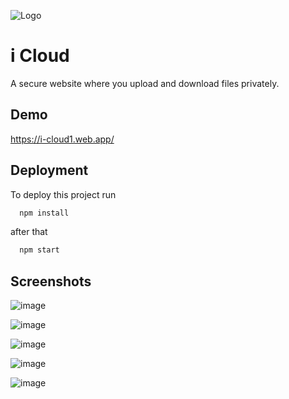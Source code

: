 
![Logo](https://1000marcas.net/wp-content/uploads/2020/10/iCloud-Logo.png)


# i Cloud

A secure website where you upload and download files privately.


## Demo

https://i-cloud1.web.app/


## Deployment

To deploy this project run

```bash
  npm install
```
after that

```bash
  npm start
```
## Screenshots

![image](https://user-images.githubusercontent.com/77583339/213210821-4da8ecce-1723-492c-a3d3-0a4db96d0a10.png)

![image](https://user-images.githubusercontent.com/77583339/213211173-bcc138eb-3d23-4a91-bdec-c1a89a0e53a1.png)

![image](https://user-images.githubusercontent.com/77583339/213211334-c00b8390-d6f3-4b5d-bf90-d1f20177777f.png)

![image](https://user-images.githubusercontent.com/77583339/213211628-901352fd-d396-4c23-8cca-2b2748174541.png)

![image](https://user-images.githubusercontent.com/77583339/213211910-f169581e-f84b-4532-89af-70ea17a1a120.png)

